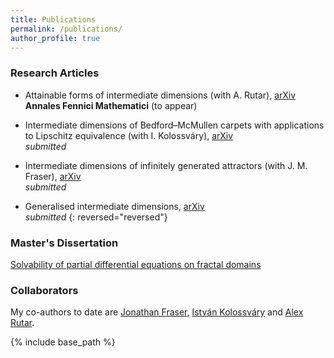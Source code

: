 ```yaml
---
title: Publications
permalink: /publications/
author_profile: true
---
```


### Research Articles

- Attainable forms of intermediate dimensions (with A. Rutar), [arXiv](https://arxiv.org/abs/2111.14678)  
**Annales Fennici Mathematici** (to appear)

- Intermediate dimensions of Bedford–McMullen carpets with applications to Lipschitz equivalence (with I. Kolossváry), [arXiv](https://arxiv.org/abs/2111.05625)  
*submitted*

- Intermediate dimensions of infinitely generated attractors (with J. M. Fraser), [arXiv](https://arxiv.org/abs/2104.15133)  
*submitted*

- Generalised intermediate dimensions, [arXiv](https://arxiv.org/abs/2011.08613)    
*submitted*
{: reversed="reversed"}
### Master's Dissertation

[Solvability of partial differential equations on fractal domains](https://amlan-banaji.github.io/files/dissweb1.pdf) 

### Collaborators

My co-authors to date are [Jonathan Fraser](http://www.mcs.st-andrews.ac.uk/~jmf32/), [István Kolossváry](http://www.mcs.st-andrews.ac.uk/~itk1/) and [Alex Rutar](https://rutar.org/). 

{% include base_path %}
